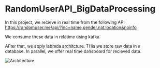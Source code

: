 # RandomUserAPI_BigDataProcessing

In this project, we recieve in real time from the following API
https://randomuser.me/api/?inc=name,gender,nat,location&noinfo

We consume these data in relatime using kafka.

AFter that, we apply labmda architcture.
THis we store raw data in a database.
In parallel, we offer real time dahsboard for recieved data.

![Architecture](https://user-images.githubusercontent.com/22003268/124357551-64024f00-dc1c-11eb-9709-1312d9139720.png)

